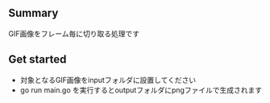 ## Summary

GIF画像をフレーム毎に切り取る処理です

## Get started

- 対象となるGIF画像をinputフォルダに設置してください
- go run main.go を実行するとoutputフォルダにpngファイルで生成されます
